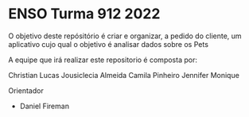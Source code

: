 # ENSO Turma 912 2022

 O objetivo deste repósitório é criar e organizar, a pedido do cliente, um aplicativo cujo qual o objetivo é analisar
dados sobre os Pets

  A equipe que irá realizar este repositorio é composta por:

   Christian Lucas
   Jousiclecia Almeida
   Camila Pinheiro
   Jennifer Monique

Orientador
- Daniel Fireman